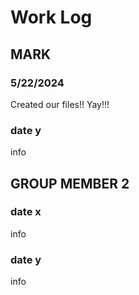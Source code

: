 # Work Log

## MARK 

### 5/22/2024

Created our files!! Yay!!!

### date y

info


## GROUP MEMBER 2

### date x

info

### date y

info

